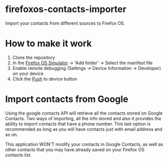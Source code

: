 firefoxos-contacts-importer
===========================

Import your contacts from different sources to Firefox OS.

# How to make it work

1. Clone the repository
2. In the [Firefox OS Simulator](https://addons.mozilla.org/en-US/firefox/addon/firefox-os-simulator/) -> 'Add folder' -> Select the manifest file
3. Enable remote debugging (Settings -> Device Information -> Developer) on your device
4. Click the [Push](https://hacks.mozilla.org/2013/03/firefox-os-simulator-previewing-version-3-0/) to device button

# Import contacts from Google

Using the google contacts API will retrieve all the contacts stored on Google Contacts.
Two ways of importing, all the info stored and also it provides the ability to import
contacts that have a phone number.
This last option is recommended as long as you will have contacts just with email
address and so on.

This application WON'T modify your contacts in Google Contacts, as well as other contacts
that you may have already saved on your Firefox OS contacts list.

